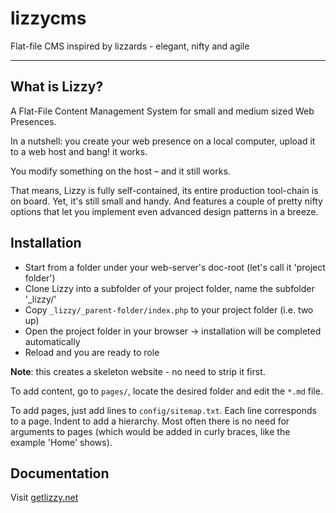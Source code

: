 # lizzycms
Flat-file CMS inspired by lizzards - elegant, nifty and agile

---

## What is Lizzy?

A Flat-File Content Management System for small and medium sized Web Presences.

In a nutshell:
you create your web presence on a local computer, upload it to a web host and bang! it works.

You modify something on the host – and it still works.

That means, Lizzy is fully self-contained, its entire production tool-chain is on board. Yet, it's still small and handy. And features a couple of pretty nifty options that let you implement even advanced design patterns in a breeze.

## Installation

- Start from a folder under your web-server's doc-root (let's call it 'project folder')
- Clone Lizzy into a subfolder of your project folder, name the subfolder '_lizzy/'
- Copy `_lizzy/_parent-folder/index.php` to your project folder (i.e. two up)
- Open the project folder in your browser -> installation will be completed automatically
- Reload and you are ready to role

**Note**: this creates a skeleton website - no need to strip it first.

To add content, go to `pages/`, locate the desired folder and edit the `*.md` file.

To add pages, just add lines to `config/sitemap.txt`. 
Each line corresponds to a page. Indent to add a hierarchy. Most often there is no need for arguments to pages (which would be added in curly braces, like the example 'Home' shows).

## Documentation

Visit [getlizzy.net](https://getlizzy.net/)
